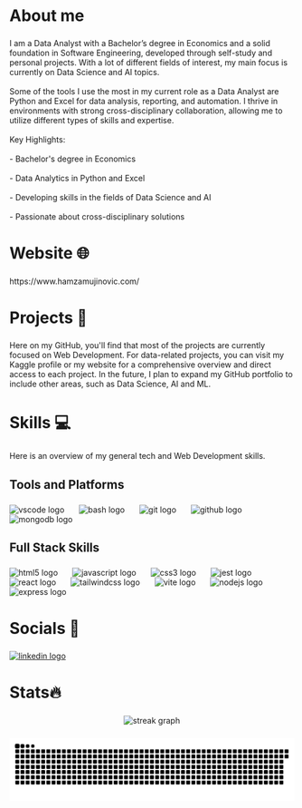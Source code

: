 <h1 align="left">About me</h1>

###

<p align="left">I am a Data Analyst with a Bachelor’s degree in Economics and a solid foundation in Software Engineering, developed through self-study and personal projects. With a lot of different fields of interest, my main focus is currently on Data Science and AI topics.<br><br>Some of the tools I use the most in my current role as a Data Analyst are Python and Excel for data analysis, reporting, and automation. I thrive in environments with strong cross-disciplinary collaboration, allowing me to utilize different types of skills and expertise.<br><br>Key Highlights:<br><br>- Bachelor's degree in Economics<br><br>- Data Analytics in Python and Excel<br><br>- Developing skills in the fields of Data Science and AI<br><br>- Passionate about cross-disciplinary solutions</p>

###

<h1 align="left">Website 🌐</h1>

###

<p align="left">https://www.hamzamujinovic.com/</p>

###

<h1 align="left">Projects 📂</h1>

###

<p align="left">Here on my GitHub, you'll find that most of the projects are currently focused on Web Development. For data-related projects, you can visit my Kaggle profile or my website for a comprehensive overview and direct access to each project. In the future, I plan to expand my GitHub portfolio to include other areas, such as Data Science, AI and ML.</p>

###

<h1 align="left">Skills 💻</h1>

###

<p align="left">Here is an overview of my general tech and Web Development skills.</p>

###

<h2 align="left">Tools and Platforms</h2>

###

<div align="left">
  <img src="https://skillicons.dev/icons?i=vscode" height="55" alt="vscode logo"  />
  <img width="18" />
  <img src="https://skillicons.dev/icons?i=bash" height="55" alt="bash logo"  />
  <img width="18" />
  <img src="https://skillicons.dev/icons?i=git" height="55" alt="git logo"  />
  <img width="18" />
  <img src="https://skillicons.dev/icons?i=github" height="55" alt="github logo"  />
  <img width="18" />
  <img src="https://skillicons.dev/icons?i=mongodb" height="55" alt="mongodb logo"  />
</div>

###

<h2 align="left">Full Stack Skills</h2>

###

<div align="left">
  <img src="https://skillicons.dev/icons?i=html" height="55" alt="html5 logo"  />
  <img width="18" />
  <img src="https://skillicons.dev/icons?i=js" height="55" alt="javascript logo"  />
  <img width="18" />
  <img src="https://skillicons.dev/icons?i=css" height="55" alt="css3 logo"  />
  <img width="18" />
  <img src="https://skillicons.dev/icons?i=jest" height="55" alt="jest logo"  />
  <img width="18" />
  <img src="https://skillicons.dev/icons?i=react" height="55" alt="react logo"  />
  <img width="18" />
  <img src="https://skillicons.dev/icons?i=tailwind" height="55" alt="tailwindcss logo"  />
  <img width="18" />
  <img src="https://skillicons.dev/icons?i=vite" height="55" alt="vite logo"  />
  <img width="18" />
  <img src="https://skillicons.dev/icons?i=nodejs" height="55" alt="nodejs logo"  />
  <img width="18" />
  <img src="https://skillicons.dev/icons?i=express" height="55" alt="express logo"  />
</div>

###

<h1 align="left">Socials 📱</h1>

###

<div align="left">
  <a href="https://www.linkedin.com/in/hamzamujinovic/" target="_blank">
    <img src="https://img.shields.io/static/v1?message=LinkedIn&logo=linkedin&label=&color=0077B5&logoColor=white&labelColor=&style=for-the-badge" height="40" alt="linkedin logo"  />
  </a>
</div>

###

<h1 align="left">Stats🔥</h1>

###

<div align="center">
  <img src="https://streak-stats.demolab.com?user=Haminimi&locale=en&mode=daily&theme=github_dark&hide_border=false&border_radius=5&order=3" height="150" alt="streak graph"  />
</div>

###

<img src="https://raw.githubusercontent.com/Haminimi/Haminimi/output/snake.svg" alt="Snake animation" />

###
